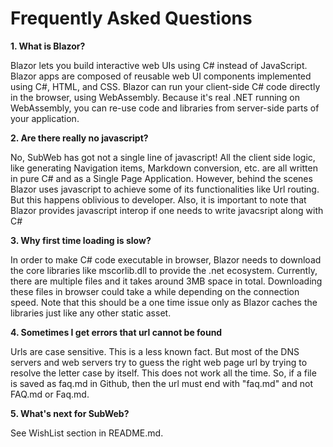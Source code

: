 Frequently Asked Questions
==========================

**1. What is Blazor?**

Blazor lets you build interactive web UIs using C# instead of JavaScript. Blazor apps are composed of reusable web UI components implemented using C#, HTML, and CSS. Blazor can run your client-side C# code directly in the browser, using WebAssembly. Because it's real .NET running on WebAssembly, you can re-use code and libraries from server-side parts of your application.

**2. Are there really no javascript?**

No, SubWeb has got not a single line of javascript! All the client side logic, like generating Navigation items, Markdown conversion, etc. are all written in pure C# and as a Single Page Application. However, behind the scenes Blazor uses javascript to achieve some of its functionalities like Url routing. But this happens oblivious to developer. Also, it is important to note that Blazor provides javascript interop if one needs to write javacsript along with C#

**3. Why first time loading is slow?**

In order to make C# code executable in browser, Blazor needs to download the core libraries like mscorlib.dll to provide the .net ecosystem. Currently, there are multiple files and it takes around 3MB space in total. Downloading these files in browser could take a while depending on the connection speed. Note that this should be a one time issue only as Blazor caches the libraries just like any other static asset.

**4. Sometimes I get errors that url cannot be found**

Urls are case sensitive. This is a less known fact. But most of the DNS servers and web servers try to guess the right web page url by trying to resolve the letter case by itself. This does not work all the time. So, if a file is saved as faq.md in Github, then the url must end with "faq.md" and not FAQ.md or Faq.md.

**5. What's next for SubWeb?**

See WishList section in README.md.